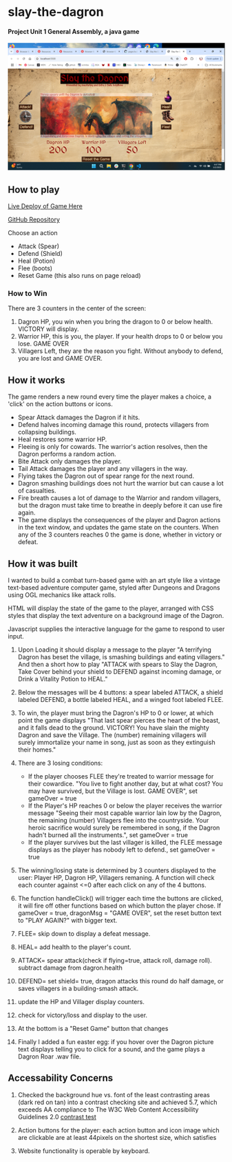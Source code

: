 # slay-the-dagron
#### Project Unit 1 General Assembly, a java game
![screenshot](/img/slay-the-dagron-deployment1.png "Screenshot of game on local host")
## How to play
[Live Deploy of Game Here](https://macfarley.github.io/slay-the-dagron/)

[GitHub Repository](https://github.com/macfarley/slay-the-dagron)

Choose an action
* Attack (Spear)
* Defend (Shield)
* Heal (Potion)
* Flee (boots)
* Reset Game (this also runs on page reload)
### How to Win
There are 3 counters in the center of the screen:
1. Dagron HP, you win when you bring the dragon to 0 or below health. VICTORY will display.
1. Warrior HP, this is you, the player.  If your health drops to 0 or below you lose. GAME OVER
1. Villagers Left, they are the reason you fight.  Without anybody to defend, you are lost and GAME OVER.

## How it works
The game renders a new round every time the player makes a choice, a 'click' on the action buttons or icons.
* Spear Attack damages the Dagron if it hits.
* Defend halves incoming damage this round, protects villagers from collapsing buildings.
* Heal restores some warrior HP.
* Fleeing is only for cowards.
The warrior's action resolves, then the Dagron performs a random action.
* Bite Attack only damages the player.
* Tail Attack damages the player and any villagers in the way.
* Flying takes the Dagron out of spear range for the next round.
* Dagron smashing buildings does not hurt the warrior but can cause a lot of casualties.
* Fire breath causes a lot of damage to the Warrior and random villagers, but the dragon must take time to breathe in deeply before it can use fire again.
* The game displays the consequences of the player and Dagron actions in the text window, and updates the game state on the counters.  When any of the 3 counters reaches 0 the game is done, whether in victory or defeat.

## How it was built
I wanted to build a combat turn-based game with an art style like a vintage text-based adventure computer game, styled after Dungeons and Dragons using OGL mechanics like attack rolls.

HTML will display the state of the game to the player, arranged with CSS styles that display the text adventure on a background image of the Dagron.

Javascript supplies the interactive language for the game to respond to user input.
1. Upon Loading it should display a message to the player "A terrifying Dagron has beset the village, is smashing buildings and eating villagers."
And then a short how to play "ATTACK with spears to Slay the Dagron, Take Cover behind your shield to DEFEND against incoming damage, or Drink a Vitality Potion to HEAL."
2. Below the messages will be 4 buttons: a spear labeled ATTACK, a shield labeled DEFEND, a bottle labeled HEAL, and a winged foot labeled FLEE.
3. To win, the player must bring the Dagron's HP to 0 or lower, at which point the game displays "That last spear pierces the heart of the beast, and it falls dead to the ground. VICTORY! You have slain the mighty Dagron and save the Village.  The (number) remaining villagers will surely immortalize your name in song, just as soon as they extinguish their homes."
4. There are 3 losing conditions: 
    + If the player chooses FLEE they're treated to warrior message for their cowardice.  "You live to fight another day, but at what cost?  You may have survived, but the Village is lost.
    GAME OVER", set gameOver = true
    + If the Player's HP reaches 0 or below the player receives the warrior message "Seeing their most capable warrior lain low by the Dagron, the remaining (number) Villagers flee into the countryside.  Your heroic sacrifice would surely be remembered in song, if the Dagron hadn't burned all the instruments.", set gameOver = true
    + If the player survives but the last villager is killed, the FLEE message displays as the player has nobody left to defend., set gameOver = true
5. The winning/losing state is determined by 3 counters displayed to the user: Player HP, Dagron HP, Villagers remaning. A function will check each counter against <=0 after each click on any of the 4 buttons.
6. The function handleClick() will trigger each time the buttons are clicked,
it will fire off other functions based on which button the player chose.  If gameOver = true, dragonMsg = "GAME OVER", set the reset button text to "PLAY AGAIN?" with bigger text.
1. FLEE= skip down to display a defeat message.
2. HEAL=  add health to the player's count.
3. ATTACK= spear attack(check if flying=true, attack roll, damage roll). subtract damage from dagron.health
4. DEFEND= set shield= true, dragon attacks this round do half damage, or saves villagers in a building-smash attack.

5. update the HP and Villager display counters.
6. check for victory/loss and display to the user.
7. At the bottom is a "Reset Game" button that changes
8. Finally I added a fun easter egg: if you hover over the Dagron picture text displays telling you to click for a sound, and the game plays a Dagron Roar .wav file.
## Accessability Concerns
1. Checked the background hue vs. font of the least contrasting areas (dark red on tan) into a contrast checking site and achieved 5.7, which exceeds AA compliance to The W3C Web Content Accessibility Guidelines 2.0 
[contrast test](https://webaim.org/resources/contrastchecker/?fcolor=8B0000&bcolor=DEBF92)
    
2. Action buttons for the player: each action button and icon image which are clickable are at least 44pixels on the shortest size, which satisfies 
3. Website functionality is operable by keyboard.

